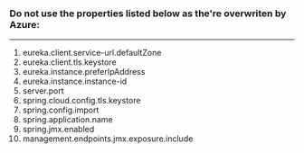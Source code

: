 ### Do not use the properties listed below as the're overwriten by Azure:
___

1.  eureka.client.service-url.defaultZone
2.  eureka.client.tls.keystore
3.  eureka.instance.preferIpAddress
4.  eureka.instance.instance-id
5.  server.port
6.  spring.cloud.config.tls.keystore
7.  spring.config.import
8.  spring.application.name
9.  spring.jmx.enabled
10. management.endpoints.jmx.exposure.include

